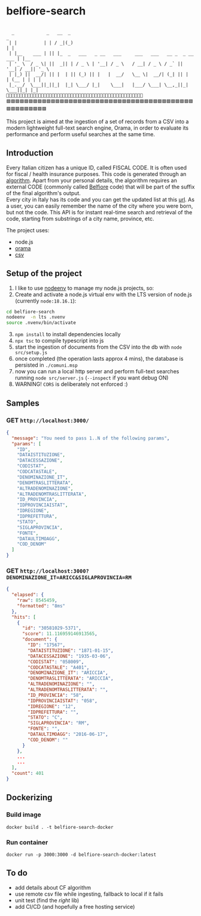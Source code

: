 # belfiore-search  

```

  _            _   __  _                                                      _      
 | |          | | / _|(_)                                                    | |    
 | |__    ___ | || |_  _   ___   _ __   ___     ___   ___   __ _  _ __   ___ | |__   
 | '_ \  / _ \| ||  _|| | / _ \ | '__| / _ \   / __| / _ \ / _` || '__| / __|| '_ \  
 | |_) ||  __/| || |  | || (_) || |   |  __/   \__ \|  __/| (_| || |   | (__ | | | | 
 |_.__/  \___||_||_|  |_| \___/ |_|    \___|   |___/ \___| \__,_||_|    \___||_| |_| 
🌸🌸🌸🌸🌸🌸🌸🌸🌸🌸🌸🌸🌸🌸🌸🌸🌸🌸🌸🌸🌸🌸🌸🌸🌸🌸🌸🌻🌸🌸🌸🌸🌸🌸🌸🌸🌸🌸🌸🌸🌸🌸🌸🌸🌸🌸🌸🌸🌸🌸🌸
🟩🟩🟩🟩🟩🟩🟩🟩🟩🟩🟩🟩🟩🟩🟩🟩🟩🟩🟩🟩🟩🟩🟩🟩🟩🟩🟩🟩🟩🟩🟩🟩🟩🟩🟩🟩🟩🟩🟩🟩🟩🟩🟩🟩🟩🟩🟩🟩🟩🟩🟩 
```


This project is aimed at the ingestion of a set of records from a CSV into a modern lightweight full-text search engine, Orama, in order to evaluate its performance and perform useful searches at the same time.

## Introduction  
Every Italian citizen has a unique ID, called FISCAL CODE. It is often used for fiscal / health insurance purposes. This code is generated through an [algorithm](https://www.agenziaentrate.gov.it/portale/web/guest/schede/istanze/richiesta-ts_cf/informazioni-codificazione-pf). Apart from your personal details, the algorithm requires an external CODE (commonly called [Belfiore](https://it.wikipedia.org/wiki/Codice_catastale) code) that will be part of the suffix of the final algorithm's output.  
Every city in Italy has its code and you can get the updated list at this [url](https://www.anagrafenazionale.interno.it/wp-content/uploads/ANPR_archivio_comuni.csv). As a user, you can easily remember the name of the city where you were born, but not the code. This API is for instant real-time search and retrieval of the code, starting from substrings of a city name, province, etc.


The project uses:  
- node.js
- [orama](https://oramasearch.com/)
- [csv](https://www.npmjs.com/package/csv)

## Setup of the project  
1. I like to use [nodeenv](https://github.com/ekalinin/nodeenv) to manage my node.js projects, so:
2. Create and activate a node.js virtual env with the LTS version of node.js (currently `node:18.16.1`):  
```bash
cd belfiore-search  
nodeenv  -n lts .nvenv  
source .nvenv/bin/activate  
```
3. `npm install` to install dependencies locally   
4. `npx tsc` to compile typescript into js  
5. start the ingestion of documents from the CSV into the db with `node src/setup.js`
6. once completed (the operation lasts approx 4 mins), the database is persisted in `./comuni.msp`  
7. now you can run a local http server and perform full-text searches running `node src/server.js`  (`--inspect` if you want debug ON)  
8. WARNING! `CORS` is deliberately not enforced :)  

## Samples

### GET `http://localhost:3000/`  
```json
{
  "message": "You need to pass 1..N of the following params",
  "params": [
    "ID",
    "DATAISTITUZIONE",
    "DATACESSAZIONE",
    "CODISTAT",
    "CODCATASTALE",
    "DENOMINAZIONE_IT",
    "DENOMTRASLITTERATA",
    "ALTRADENOMINAZIONE",
    "ALTRADENOMTRASLITTERATA",
    "ID_PROVINCIA",
    "IDPROVINCIAISTAT",
    "IDREGIONE",
    "IDPREFETTURA",
    "STATO",
    "SIGLAPROVINCIA",
    "FONTE",
    "DATAULTIMOAGG",
    "COD_DENOM"
  ]
}
```

### GET `http://localhost:3000?DENOMINAZIONE_IT=ARICC&SIGLAPROVINCIA=RM`  
```json
{
  "elapsed": {
    "raw": 8545459,
    "formatted": "8ms"
  },
  "hits": [
    {
      "id": "30581029-5371",
      "score": 11.116959146913565,
      "document": {
        "ID": "17567",
        "DATAISTITUZIONE": "1871-01-15",
        "DATACESSAZIONE": "1935-03-06",
        "CODISTAT": "058009",
        "CODCATASTALE": "A401",
        "DENOMINAZIONE_IT": "ARICCIA",
        "DENOMTRASLITTERATA": "ARICCIA",
        "ALTRADENOMINAZIONE": "",
        "ALTRADENOMTRASLITTERATA": "",
        "ID_PROVINCIA": "58",
        "IDPROVINCIAISTAT": "058",
        "IDREGIONE": "12",
        "IDPREFETTURA": "",
        "STATO": "C",
        "SIGLAPROVINCIA": "RM",
        "FONTE": "",
        "DATAULTIMOAGG": "2016-06-17",
        "COD_DENOM": ""
      }
    },
    ...
    ...
  ],
  "count": 401
}
```
## Dockerizing

### Build image  
`docker build . -t belfiore-search-docker`  

### Run container  
`docker run -p 3000:3000 -d belfiore-search-docker:latest`  



## To do
- add details about CF algorithm  
- use remote csv file while ingesting, fallback to local if it fails
- unit test (find the _right_ lib)
- add CI/CD (and hopefully a free hosting service)
